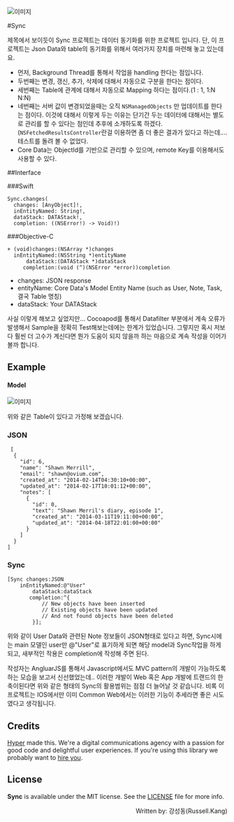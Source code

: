 ![이미지](https://raw.githubusercontent.com/TeamSEGO/github-trend-kr/master/img/012-21.png)

#Sync

  제목에서 보이듯이 Sync 프로젝트는 데이터 동기화를 위한 프로젝트 입니다. 단, 이 프로젝트는 Json Data와 table의 동기화를 위해서 여러가지 장치를 마련해 놓고 있는데요.

  * 먼저, Background Thread를 통해서 작업을 handling 한다는 점입니다.
  * 두번째는 변경, 갱신, 추가, 삭제에 대해서 자동으로 구분을 한다는 점이다.
  * 세번째는 Table에 관계에 대해서 자동으로 Mapping 하다는 점이다.(1 : 1, 1:N N:N)
  * 네번째는 서버 값이 변경되었을때는 오직 ``NSManagedObjects`` 만 업데이트를 한다는 점이다. 이것에 대해서 이렇게 두는 이유는 단기간 두는 데이터에 대해서는 별도로 관리를 할 수 있다는 점인데 추후에 소개하도록 하겠다.(``NSFetchedResultsController``란걸 이용하면 좀 더 좋은 결과가 있다고 하는데....테스트를 돌려 볼 수 없었다.
  *  Core Data는 ObjectId를 기반으로 관리할 수 있으며, remote Key를 이용해서도 사용할 수 있다.

##Interface

###Swift

	Sync.changes(
	  changes: [AnyObject]!,
	  inEntityNamed: String!,
	  dataStack: DATAStack!,
	  completion: ((NSError!) -> Void)!)

###Objective-C

	+ (void)changes:(NSArray *)changes
	  inEntityNamed:(NSString *)entityName
	      dataStack:(DATAStack *)dataStack
	     completion:(void (^)(NSError *error))completion


  * changes: JSON response
  *	entityName: Core Data's Model Entity Name (such as User, Note, Task, 결국 Table 명칭)
  * dataStack: Your DATAStack

사실 이렇게 해보고 싶었지만... Cocoapod를 통해서 Datafilter 부분에서 계속 오류가 발생해서 Sample을 정확히 Test해보는데에는 한계가 있었습니다. 그렇지만 혹시 저보다 훨씬 더 고수가 계신다면 뭔가 도움이 되지 않을까 하는 마음으로 계속 작성을 이어가 볼까 합니다.

## Example

#### Model

![이미지](https://raw.githubusercontent.com/TeamSEGO/github-trend-kr/master/img/012-21-01.png)

위와 같은 Table이 있다고 가정해 보겠습니다.

### JSON

	 [
	  {
	    "id": 6,
	    "name": "Shawn Merrill",
	    "email": "shawn@ovium.com",
	    "created_at": "2014-02-14T04:30:10+00:00",
	    "updated_at": "2014-02-17T10:01:12+00:00",
	    "notes": [
	      {
	        "id": 0,
	        "text": "Shawn Merril's diary, episode 1",
	        "created_at": "2014-03-11T19:11:00+00:00",
	        "updated_at": "2014-04-18T22:01:00+00:00"
	      }
	    ]
	  }
	]


### Sync

	[Sync changes:JSON
		inEntityNamed:@"User"
		    dataStack:dataStack
		   completion:^{
		       // New objects have been inserted
		       // Existing objects have been updated
		       // And not found objects have been deleted
		    }];

위와 같이 User Data와 관련된 Note 정보들이 JSON형태로 있다고 하면, Sync시에는 main 모델인 user만 @"User"로 표기하게 되면
해당 model과 Sync작업을 하게 되고, 새부적인 작용은 completion에 작성해 주면 된다.

작성자는 AngluarJS를 통해서 Javascript에서도 MVC pattern의 개발이 가능하도록 하는 모습을 보고서 신선했었는데.. 이러한 개발이 Web 혹은 App 개발에 트랜드의 한 축이된다면 위와 같은 형태의 Sync의 활용범위는 점점 더 늘어날 것 같습니다. 비록 이 프로젝트는 IOS에서만 이미 Common Web에서는 이러한 기능이 추세라면 좋은 시도였다고 생각됩니다.

## Credits

[Hyper](http://hyper.no) made this. We're a digital communications agency with a passion for good code and delightful user experiences. If you're using this library we probably want to [hire you](https://github.com/hyperoslo/iOS-playbook/blob/master/HYPER_RECIPES.md).

## License

**Sync** is available under the MIT license. See the [LICENSE](https://github.com/hyperoslo/Sync/blob/master/LICENSE.md) file for more info.

<div style="text-align:right">
 Written by: 강성동(Russell.Kang)
</div>

